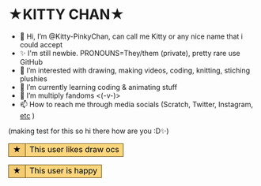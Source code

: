 # **★KITTY CHAN★**

- 👋 Hi, I’m @Kitty-PinkyChan, can call me Kitty or any nice name that i could accept
- ✨ I'm still newbie. PRONOUNS=They/them (private), pretty rare use GitHub
- 👀 I’m interested with drawing, making videos, coding, knitting, stiching plushies
- 🌱 I’m currently learning coding & animating stuff
- 💞️ I’m multiply fandoms <(-v-)>
- 📫 How to reach me through media socials (Scratch, Twitter, Instagram, [etc](https://kittypinkychan.carrd.co/#) )

(making test for this so hi there how are you :D✨)

<table id="resulttable" class="userbox" style="border-collapse: collapse; border-color: rgb(95, 65, 0);">
	<tbody><tr>
		<td id="resultid" class="id" style="border: 1px solid rgb(95, 65, 0); color: rgb(0, 0, 0); background: rgb(243, 203, 115); line-height: 1.2em;">★</td> 
		<td id="resultinfo" class="info" style="border: 1px solid rgb(95, 65, 0); color: rgb(0, 0, 0); background: rgb(255, 214, 124); line-height: 1.2em;">This user likes draw ocs</td>
	</tr>
</tbody></table>
<table id="resulttable" class="userbox" style="border-collapse: collapse; border-color: rgb(95, 65, 0);">
	<tbody><tr>
		<td id="resultid" class="id" style="border: 1px solid rgb(95, 65, 0); color: rgb(0, 0, 0); background: rgb(243, 203, 115); line-height: 1.2em;">★</td> 
		<td id="resultinfo" class="info" style="border: 1px solid rgb(95, 65, 0); color: rgb(0, 0, 0); background: rgb(255, 214, 124); line-height: 1.2em;">This user is happy</td>
	</tr>
</tbody></table>


<!---
Kitty-PinkyChan/Kitty-PinkyChan is a ✨ special ✨ repository because its `README.md` (this file) appears on your GitHub profile.
You can click the Preview link to take a look at your changes.
--->

